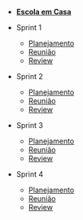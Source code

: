 - [<b>Escola em Casa</b>](/)

- Sprint 1
    - [Planejamento](/sprints/sprint1/planejamento.md) 
    - [Reunião](/sprints/sprint1/reunioes1.md)
    - [Review](/sprints/sprint1/review.md)
- Sprint 2
    - [Planejamento](/sprints/sprint2/planejamento.md)
    - [Reunião](/sprints/sprint2/reunioes1.md) 
    - [Review](/sprints/sprint2/review.md)
- Sprint 3
    - [Planejamento](/sprints/sprint3/planejamento.md)
    - [Reunião](/sprints/sprint3/reuniao3.md)
    - [Review](/sprints/sprint3/review.md)
- Sprint 4
    - [Planejamento](/sprints/sprint4/planejamento.md)
    - [Reunião](/sprints/sprint4/reuniao.md)
    - [Review](/sprints/sprint4/review.md)
